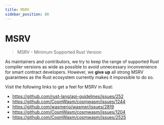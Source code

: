 ```yaml
---
title: MSRV
sidebar_position: 80
---
```


# MSRV

> MSRV - Minimum Supported Rust Version

As maintainers and contributors, we try to keep the range of supported Rust compiler versions
as wide as possible to avoid unnecessary inconvenience for smart contract developers.
However, we **give up** all strong MSRV guarantees as the Rust ecosystem currently
makes it impossible to do so.

Visit the following links to get a feel for MSRV in Rust:

- https://github.com/rust-lang/api-guidelines/issues/252
- https://github.com/CosmWasm/cosmwasm/issues/1244
- https://github.com/wasmerio/wasmer/issues/2819
- https://github.com/CosmWasm/cosmwasm/issues/1204
- https://github.com/CosmWasm/cosmwasm/issues/2525
